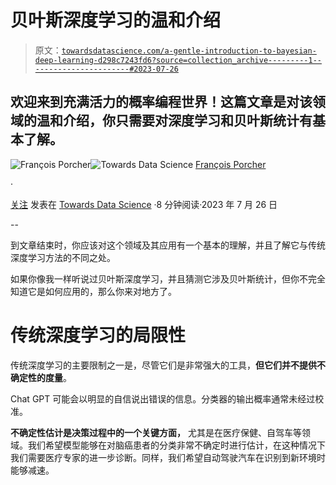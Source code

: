 # 贝叶斯深度学习的温和介绍

> 原文：[`towardsdatascience.com/a-gentle-introduction-to-bayesian-deep-learning-d298c7243fd6?source=collection_archive---------1-----------------------#2023-07-26`](https://towardsdatascience.com/a-gentle-introduction-to-bayesian-deep-learning-d298c7243fd6?source=collection_archive---------1-----------------------#2023-07-26)

## 欢迎来到充满活力的概率编程世界！这篇文章是对该领域的温和介绍，你只需要对深度学习和贝叶斯统计有基本了解。

[](https://medium.com/@francoisporcher?source=post_page-----d298c7243fd6--------------------------------)![François Porcher](https://medium.com/@francoisporcher?source=post_page-----d298c7243fd6--------------------------------)[](https://towardsdatascience.com/?source=post_page-----d298c7243fd6--------------------------------)![Towards Data Science](https://towardsdatascience.com/?source=post_page-----d298c7243fd6--------------------------------) [François Porcher](https://medium.com/@francoisporcher?source=post_page-----d298c7243fd6--------------------------------)

·

[关注](https://medium.com/m/signin?actionUrl=https%3A%2F%2Fmedium.com%2F_%2Fsubscribe%2Fuser%2F8e8e73046f53&operation=register&redirect=https%3A%2F%2Ftowardsdatascience.com%2Fa-gentle-introduction-to-bayesian-deep-learning-d298c7243fd6&user=Fran%C3%A7ois+Porcher&userId=8e8e73046f53&source=post_page-8e8e73046f53----d298c7243fd6---------------------post_header-----------) 发表在 [Towards Data Science](https://towardsdatascience.com/?source=post_page-----d298c7243fd6--------------------------------) ·8 分钟阅读·2023 年 7 月 26 日[](https://medium.com/m/signin?actionUrl=https%3A%2F%2Fmedium.com%2F_%2Fvote%2Ftowards-data-science%2Fd298c7243fd6&operation=register&redirect=https%3A%2F%2Ftowardsdatascience.com%2Fa-gentle-introduction-to-bayesian-deep-learning-d298c7243fd6&user=Fran%C3%A7ois+Porcher&userId=8e8e73046f53&source=-----d298c7243fd6---------------------clap_footer-----------)

--

[](https://medium.com/m/signin?actionUrl=https%3A%2F%2Fmedium.com%2F_%2Fbookmark%2Fp%2Fd298c7243fd6&operation=register&redirect=https%3A%2F%2Ftowardsdatascience.com%2Fa-gentle-introduction-to-bayesian-deep-learning-d298c7243fd6&source=-----d298c7243fd6---------------------bookmark_footer-----------)

到文章结束时，你应该对这个领域及其应用有一个基本的理解，并且了解它与传统深度学习方法的不同之处。

如果你像我一样听说过贝叶斯深度学习，并且猜测它涉及贝叶斯统计，但你不完全知道它是如何应用的，那么你来对地方了。

# 传统深度学习的局限性

传统深度学习的主要限制之一是，尽管它们是非常强大的工具，**但它们并不提供不确定性的度量**。

Chat GPT 可能会以明显的自信说出错误的信息。分类器的输出概率通常未经过校准。

**不确定性估计是决策过程中的一个关键方面，** 尤其是在医疗保健、自驾车等领域。我们希望模型能够在对脑癌患者的分类非常不确定时进行估计，在这种情况下我们需要医疗专家的进一步诊断。同样，我们希望自动驾驶汽车在识别到新环境时能够减速。
